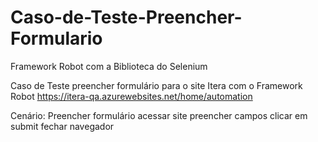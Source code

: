 # Caso-de-Teste-Preencher-Formulario

Framework Robot com a Biblioteca do Selenium

Caso de Teste preencher formulário para o site Itera com o Framework Robot
https://itera-qa.azurewebsites.net/home/automation

Cenário: Preencher formulário
    acessar site
    preencher campos
    clicar em submit
    fechar navegador
